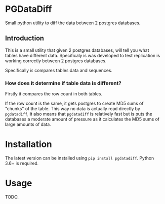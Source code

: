 # PGDataDiff
Small python utility to diff the data between 2 postgres databases.

## Introduction

This is a small utility that given 2 postgres databases, will tell you what tables have different data. Specificaly is was developed to test replication is working correctly between 2 postgres databases.

Specifically is compares tables data and sequences.

### How does it determine if table data is different?

Firstly it compares the row count in both tables.

If the row count is the same, it gets postgres to create MD5 sums of "chunks" of the table. This way no data is actually read directly by `pgdatadiff`, it also means that `pgdatadiff` is relatively fast but is puts the databases a moderate amount of pressure as it calculates the MD5 sums of large amounts of data.

# Installation

The latest version can be installed using `pip install pgdatadiff`. Python 3.6+ is required.

# Usage

TODO.


